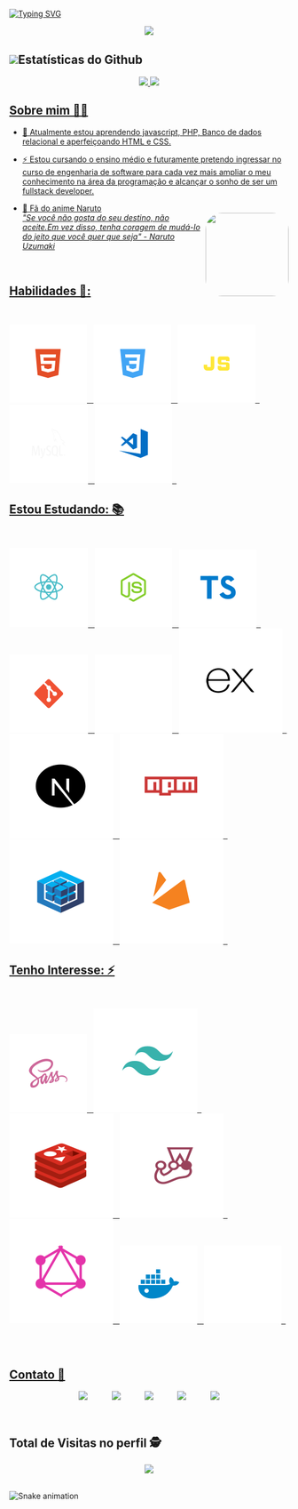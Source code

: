 [![Typing SVG](https://readme-typing-svg.herokuapp.com?color=%2336BCF7&size=48&vCenter=true&lines=Fala+galera!+;Bem+vindo(a)%F0%9F%91%8B;Eu+sou+Walyson+%F0%9F%92%BB)](https://git.io/typing-svg)

<p align="center">
 <img src="https://i.ibb.co/fSZFD0g/wg.gif">
</p>

##  <img height="40" src=https://www.icegif.com/wp-content/uploads/naruto-icegif-2.gif>Estatísticas do Github

<div align="center">

  <a href="beacons.ai/walyson">
  <img height="180em" src="https://github-readme-stats.vercel.app/api?username=WalysonMoura&show_icons=true&theme=algolia&include_all_commits=true&count_private=true"/>
  <img height="180em" src="https://github-readme-stats.vercel.app/api/top-langs/?username=WalysonMoura&layout=compact&langs_count=7&theme=algolia"/>

</div>

## Sobre mim 👨‍💻 

<div style="display: inline_block">

<p align="justify">

- 🌱 Atualmente estou aprendendo javascript, PHP, Banco de dados relacional e aperfeiçoando HTML e CSS.

- ⚡ Estou cursando o ensino médio e futuramente pretendo ingressar no curso de engenharia de software para cada vez mais ampliar o meu conhecimento na área da programação e alcançar o sonho de ser um fullstack developer.

- 🦊  Fã do anime Naruto <br>
     <img align="right" width="150" height="150" style="border-radius:30px;" src="https://i.ibb.co/FXvj4NG/giphy.gif"/>
     <em>"Se você não gosta do seu destino, não aceite.Em vez disso, tenha coragem de mudá-lo do jeito que você quer que seja" - Naruto Uzumaki </em>

</p>

</div>
<br>

## <b>Habilidades  🚀</b>:
<div style="display: inline_block; text-decoration: none; margin-bottom: 30px"><br>

  ![HTML](./img/html.svg) &nbsp;
  ![CSS](./img/css.svg) &nbsp;
  ![JS](./img/js.svg) &nbsp;
  ![MySQL](./img/mysql.svg) &nbsp;
  ![VSCode](./img/vscode.svg) &nbsp;
</div>



## <b>Estou Estudando: 📚</b>
<div style="display: inline_block; text-decoration: none; margin-bottom: 30px"><br>

  ![ReactJS](./img/reactjs.svg) &nbsp;
  ![NodeJS](./img/nodejs.svg) &nbsp;
  ![TS](./img/ts.svg) &nbsp;
  ![Git](./img/git.svg) &nbsp;
  ![Github](./img/github.svg) &nbsp;
  ![express](./img/express.svg) &nbsp;
  ![next](./img/next.svg) &nbsp;
  ![npm](./img/npm.svg) &nbsp;
  ![seque](./img/segue.svg) &nbsp;
  ![fire](./img/fire.svg) &nbsp;
 
</div>
 


## <b>Tenho Interesse: ⚡</b>
<div style="display: inline_block; text-decoration: none; margin-bottom: 30px"><br>

  ![SASS](./img/sass.svg) &nbsp;
  ![taw](./img/taw.svg) &nbsp;
  ![redis](./img/redis.svg) &nbsp;
  ![jest](./img/jest.svg) &nbsp;
  ![graul](./img/graul.svg) &nbsp;
  ![Docker](./img/docker.svg) &nbsp;
  ![Terminal](./img/terminal.svg) &nbsp;

</div>
  <br>
 
## Contato :iphone:

<p align="center">
    <a href="https://github.com/WalysonMoura">
    <img  src="https://img.shields.io/badge/github-%23100000.svg?&style=for-the-badge&logo=github&logoColor=white&link=mailto:https://github.com/WalysonMoura"></a>
    &nbsp;&nbsp;&nbsp;&nbsp;&nbsp;&nbsp;&nbsp;&nbsp;&nbsp;
    <a href="mailto: walysonmoura222@gmail.com"><img src="https://img.shields.io/badge/gmail-D14836?&style=for-the-badge&logo=gmail&logoColor=white&link=mailto: walysonmoura222@gmail.com"></a>
    &nbsp;&nbsp;&nbsp;&nbsp;&nbsp;&nbsp;&nbsp;&nbsp;&nbsp;
    <a href="https://www.linkedin.com/mwlite/in/walyson-moura-302562218">
    <img src="https://img.shields.io/badge/linkedin-%230077B5.svg?&style=for-the-badge&logo=linkedin&logoColor=white&link=mailto:https://www.linkedin.com/mwlite/in/walyson-moura-302562218"></a>
    &nbsp;&nbsp;&nbsp;&nbsp;&nbsp;&nbsp;&nbsp;&nbsp;&nbsp;
    <a href="https://www.instagram.com/WalysonMoura222/" target="_blank"><img src="https://img.shields.io/badge/-Instagram-%23E4405F?style=for-the-badge&logo=instagram&logoColor=white" target="_blank"></a>
    &nbsp;&nbsp;&nbsp;&nbsp;&nbsp;&nbsp;&nbsp;&nbsp;&nbsp;
    <a href="https://m.facebook.com/profile.php?id=100071180829990&refsrc=deprecated#_=_" target="_blank">
    <img src="https://img.shields.io/badge/Facebook-1877F2?style=for-the-badge&logo=facebook&logoColor=white" target="_blank"></a> 

 <p align="center"> 

<br>

 ## Total de Visitas no perfil :detective: <br>
 <p align="center"> 
   <img alingn="center" src="https://profile-counter.glitch.me/WalysonMoura/count.svg"/>
 </p>

 </p>

 ##

<div>


  ![Snake animation](https://github.com/WalysonMoura/WalysonMoura/blob/output/github-contribution-grid-snake.svg)
 
</div>

 ##







